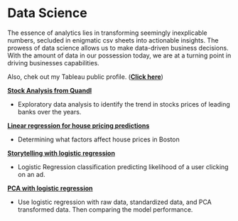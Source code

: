 # Data Science 

The essence of analytics lies in transforming seemingly inexplicable numbers, secluded in enigmatic csv sheets into actionable insights. The prowess of data science allows us to make data-driven business decisions. With the amount of data in our possession today, we are at a turning point in driving businesses capabilities. 

Also, chek out my Tableau public profile. (__[Click here](https://public.tableau.com/profile/kavin.soni#!/)__)

__[Stock Analysis from Quandl](https://github.com/kavin-soni/Analytics/blob/master/Stock%20Analysis%20from%20Quandl.ipynb)__

- Exploratory data analysis to identify the trend in stocks prices of leading banks over the years.

 __[Linear regression for house pricing predictions](https://github.com/kavin-soni/Analytics/blob/master/Linear%20regression.ipynb)__
 
- Determining what factors affect house prices in Boston
 
 __[Storytelling with logistic regression](https://github.com/kavin-soni/Analytics/blob/master/Storytelling%20with%20Logistic%20Regression.ipynb)__
 
- Logistic Regression classification predicting likelihood of a user clicking on an ad.
 
 __[PCA with logistic regression ](https://github.com/kavin-soni/Analytics/blob/master/PCA%20with%20logistic%20regression%20.ipynb)__
 
- Use logistic regression with raw data, standardized data, and PCA transformed data. Then comparing the model performance.


